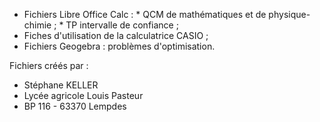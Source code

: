 - Fichiers Libre Office Calc :
        * QCM de mathématiques et de physique-chimie ;
        * TP intervalle de confiance ;
- Fiches d'utilisation de la calculatrice CASIO ;
- Fichiers Geogebra : problèmes d'optimisation.

Fichiers créés par :
- Stéphane KELLER
- Lycée agricole Louis Pasteur
- BP 116 - 63370 Lempdes

